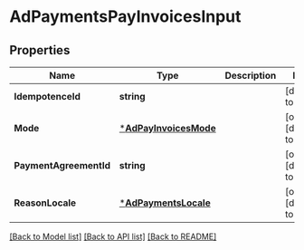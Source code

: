 # AdPaymentsPayInvoicesInput

## Properties
Name | Type | Description | Notes
------------ | ------------- | ------------- | -------------
**IdempotenceId** | **string** |  | [default to null]
**Mode** | [***AdPayInvoicesMode**](AdPayInvoicesMode.md) |  | [optional] [default to null]
**PaymentAgreementId** | **string** |  | [optional] [default to null]
**ReasonLocale** | [***AdPaymentsLocale**](AdPaymentsLocale.md) |  | [optional] [default to null]

[[Back to Model list]](../README.md#documentation-for-models) [[Back to API list]](../README.md#documentation-for-api-endpoints) [[Back to README]](../README.md)

